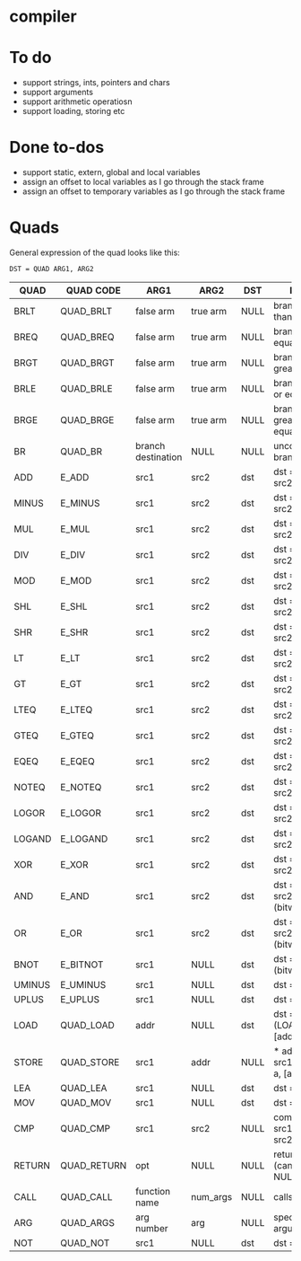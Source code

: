 # compiler

# To do

* support strings, ints, pointers and chars
* support arguments
* support arithmetic operatiosn
* support loading, storing etc

# Done to-dos

* support static, extern, global and local variables
* assign an offset to local variables as I go through the stack frame
* assign an offset to temporary variables as I go through the stack frame

# Quads

General expression of the quad looks like this:

`DST = QUAD ARG1, ARG2`

| QUAD | QUAD CODE  | ARG1               | ARG2     | DST  | NOTE                            | DONE? |
|------|------------|--------------------|----------|------|---------------------------------|-------|
|BRLT  |QUAD\_BRLT  | false arm          | true arm | NULL | branch if less than             |Y      |
|BREQ  |QUAD\_BREQ  | false arm          | true arm | NULL | branch if equal to              |Y      |
|BRGT  |QUAD\_BRGT  | false arm          | true arm | NULL | branch if greater than          |Y      |
|BRLE  |QUAD\_BRLE  | false arm          | true arm | NULL | branch if less or equal to      |Y      |
|BRGE  |QUAD\_BRGE  | false arm          | true arm | NULL | branch if greater or equal to   |Y      |
|BR    |QUAD\_BR    | branch destination | NULL     | NULL | unconditional branch            |Y      |
|ADD   |E\_ADD      | src1               | src2     | dst  | dst = src1 + src2               |Y      |
|MINUS |E\_MINUS    | src1               | src2     | dst  | dst = src1 - src2               |N      |
|MUL   |E\_MUL      | src1               | src2     | dst  | dst = src1 * src2               |N      |
|DIV   |E\_DIV      | src1               | src2     | dst  | dst = src1 / src2               |N      |
|MOD   |E\_MOD      | src1               | src2     | dst  | dst = src1 % src2               |N      |
|SHL   |E\_SHL      | src1               | src2     | dst  | dst = src1 << src2              |N      |
|SHR   |E\_SHR      | src1               | src2     | dst  | dst = src1 >> src2              |N      |
|LT    |E\_LT       | src1               | src2     | dst  | dst = src1 < src2               |N      |
|GT    |E\_GT       | src1               | src2     | dst  | dst = src1 > src2               |N      |
|LTEQ  |E\_LTEQ     | src1               | src2     | dst  | dst = src1 <= src2              |N      |
|GTEQ  |E\_GTEQ     | src1               | src2     | dst  | dst = src1 >= src2              |N      |
|EQEQ  |E\_EQEQ     | src1               | src2     | dst  | dst = src1 == src2              |N      |
|NOTEQ |E\_NOTEQ    | src1               | src2     | dst  | dst = src1 != src2              |N      |
|LOGOR |E\_LOGOR    | src1               | src2     | dst  | dst = src1 \|\| src2 (logical)    |N      |
|LOGAND|E\_LOGAND   | src1               | src2     | dst  | dst = src1 && src2 (logical)    |N      |
|XOR   |E\_XOR      | src1               | src2     | dst  | dst = src1 ^ src2               |N      |
|AND   |E\_AND      | src1               | src2     | dst  | dst = src1 & src2 (bitwise)     |N      |
|OR    |E\_OR       | src1               | src2     | dst  | dst = src1 \| src2 (bitwise)     |N      |
|BNOT  |E\_BITNOT   | src1               | NULL     | dst  | dst = ~src1       (bitwise)     |N      |
|UMINUS|E\_UMINUS   | src1               | NULL     | dst  | dst = -src1                     |N      |
|UPLUS |E\_UPLUS    | src1               | NULL     | dst  | dst = +src1                     |N      |
|LOAD  |QUAD\_LOAD  | addr               | NULL     | dst  | dst = * addr (LOAD [address])   |N      |
|STORE |QUAD\_STORE | src1               | addr     | NULL | * addr = src1 (STORE a, [addr]) |N      |
|LEA   |QUAD\_LEA   | src1               | NULL     | dst  | dst = &src1                     |N      |
|MOV   |QUAD\_MOV   | src1               | NULL     | dst  | dst = src1                      |N      |
|CMP   |QUAD\_CMP   | src1               | src2     | NULL | compare src1 and src2           |N      |
|RETURN|QUAD\_RETURN| opt                | NULL     | NULL | return opt (can be NULL)        |N      |
|CALL  |QUAD\_CALL  | function name      | num\_args| NULL | calls function                  |N      |
|ARG   |QUAD\_ARGS  | arg number         | arg      | NULL | specifies arguments             |N      |
|NOT   |QUAD\_NOT   | src1               | NULL     | dst  | dst = !src1                     |N      |
